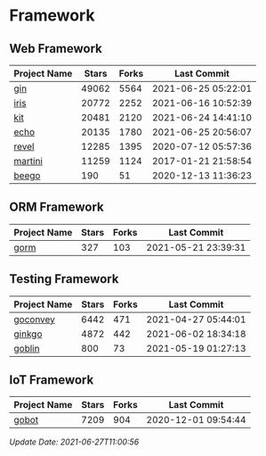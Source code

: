 # Framework

## Web Framework
| Project Name | Stars | Forks | Last Commit |
| ------------ | ----- | ----- | ----------- |
| [gin](https://github.com/gin-gonic/gin) | 49062 | 5564 | 2021-06-25 05:22:01 |
| [iris](https://github.com/kataras/iris) | 20772 | 2252 | 2021-06-16 10:52:39 |
| [kit](https://github.com/go-kit/kit) | 20481 | 2120 | 2021-06-24 14:41:10 |
| [echo](https://github.com/labstack/echo) | 20135 | 1780 | 2021-06-25 20:56:07 |
| [revel](https://github.com/revel/revel) | 12285 | 1395 | 2020-07-12 05:57:36 |
| [martini](https://github.com/go-martini/martini) | 11259 | 1124 | 2017-01-21 21:58:54 |
| [beego](https://github.com/astaxie/beego) | 190 | 51 | 2020-12-13 11:36:23 |

## ORM Framework
| Project Name | Stars | Forks | Last Commit |
| ------------ | ----- | ----- | ----------- |
| [gorm](https://github.com/jinzhu/gorm) | 327 | 103 | 2021-05-21 23:39:31 |

## Testing Framework
| Project Name | Stars | Forks | Last Commit |
| ------------ | ----- | ----- | ----------- |
| [goconvey](https://github.com/smartystreets/goconvey) | 6442 | 471 | 2021-04-27 05:44:01 |
| [ginkgo](https://github.com/onsi/ginkgo) | 4872 | 442 | 2021-06-02 18:34:18 |
| [goblin](https://github.com/franela/goblin) | 800 | 73 | 2021-05-19 01:27:13 |

## IoT Framework
| Project Name | Stars | Forks | Last Commit |
| ------------ | ----- | ----- | ----------- |
| [gobot](https://github.com/hybridgroup/gobot) | 7209 | 904 | 2020-12-01 09:54:44 |

*Update Date: 2021-06-27T11:00:56*